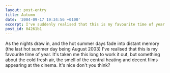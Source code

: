 ```yaml
---
layout: post-entry
title: Autumn
date: '2004-09-17 19:34:56 +0100'
excerpt: I've suddenly realised that this is my favourite time of year.
post_id: 04261b1
---
```

As the nights draw in, and the hot summer days fade into distant memory (the last hot summer day being August 2003) I've realised that this is my favourite time of year. It's taken me this long to work it out, but something about the cold fresh air, the smell of the central heating and decent films appearing at the cinema. It's nice don't you think?